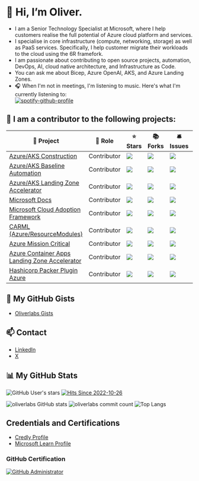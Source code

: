 # 👋 Hi, I’m Oliver.
- I am a Senior Technology Specialist at Microsoft, where I help customers realise the full potential of Azure cloud platform and services. 
- I specialise in core infrastructure (compute, networking, storage) as well as PaaS services. Specifically, I help customer migrate their workloads to the cloud using the 6R framefork.
- I am passionate about contributing to open source projects, automation, DevOps, AI, cloud native architecture, and Infrastructure as Code.
- You can ask me about Bicep, Azure OpenAI, AKS, and Azure Landing Zones.
- 🎧 When I'm not in meetings, I'm listening to music. Here's what I'm currently listening to: <br>
[![spotify-github-profile](https://spotify-github-profile.vercel.app/api/view?uid=mattsonster&cover_image=true&theme=natemoo-re&show_offline=false&background_color=121212&interchange=false)](https://github.com/kittinan/spotify-github-profile)

## 💪 I am a contributor to the following projects:

🎁 Project | 🏢 Role | ⭐ Stars | 📚 Forks | 🛎 Issues | 📬 Pull requests
----------- | -------- | --------- | --------- | --------- | ---------------
[Azure/AKS Construction](https://github.com/azure/aks-construction) | Contributor | ![](https://img.shields.io/github/stars/azure/aks-construction?style=flat-square&labelColor=343b41) | ![](https://img.shields.io/github/forks/azure/aks-construction?style=flat-square&labelColor=343b41) | ![](https://img.shields.io/github/issues/azure/aks-construction?style=flat-square&labelColor=343b41) | ![](https://img.shields.io/github/issues-pr/azure/aks-construction?style=flat-square&labelColor=343b41)
[Azure/AKS Baseline Automation](https://github.com/Azure/aks-baseline-automation) | Contributor | ![](https://img.shields.io/github/stars/azure/aks-baseline-automation?style=flat-square&labelColor=343b41) | ![](https://img.shields.io/github/forks/azure/aks-baseline-automation?style=flat-square&labelColor=343b41) | ![](https://img.shields.io/github/issues/azure/aks-baseline-automation?style=flat-square&labelColor=343b41) | ![](https://img.shields.io/github/issues-pr/azure/aks-baseline-automation?style=flat-square&labelColor=343b41)
[Azure/AKS Landing Zone Accelerator](https://github.com/Azure/AKS-Landing-Zone-Accelerator) | Contributor | ![](https://img.shields.io/github/stars/Azure/AKS-Landing-Zone-Accelerator?style=flat-square&labelColor=343b41) | ![](https://img.shields.io/github/forks/Azure/AKS-Landing-Zone-Accelerator?style=flat-square&labelColor=343b41) | ![](https://img.shields.io/github/issues/Azure/AKS-Landing-Zone-Accelerator?style=flat-square&labelColor=343b41) | ![](https://img.shields.io/github/issues-pr/Azure/AKS-Landing-Zone-Accelerator?style=flat-square&labelColor=343b41)
[Microsoft Docs](https://github.com/MicrosoftDocs/azure-docs) | Contributor | ![](https://img.shields.io/github/stars/MicrosoftDocs/azure-docs?style=flat-square&labelColor=343b41) | ![](https://img.shields.io/github/forks/MicrosoftDocs/azure-docs?style=flat-square&labelColor=343b41) | ![](https://img.shields.io/github/issues/MicrosoftDocs/azure-docs?style=flat-square&labelColor=343b41) | ![](https://img.shields.io/github/issues-pr/MicrosoftDocs/azure-docs?style=flat-square&labelColor=343b41)
[Microsoft Cloud Adoption Framework](https://github.com/MicrosoftDocs/cloud-adoption-framework) | Contributor | ![](https://img.shields.io/github/stars/MicrosoftDocs/cloud-adoption-framework?style=flat-square&labelColor=343b41) | ![](https://img.shields.io/github/forks/MicrosoftDocs/cloud-adoption-framework?style=flat-square&labelColor=343b41) | ![](https://img.shields.io/github/issues/MicrosoftDocs/cloud-adoption-framework?style=flat-square&labelColor=343b41) | ![](https://img.shields.io/github/issues-pr/MicrosoftDocs/cloud-adoption-framework?style=flat-square&labelColor=343b41)
[CARML (Azure/ResourceModules)](https://github.com/Azure/ResourceModules) | Contributor | ![](https://img.shields.io/github/stars/Azure/ResourceModules?style=flat-square&labelColor=343b41) | ![](https://img.shields.io/github/forks/Azure/ResourceModules?style=flat-square&labelColor=343b41) | ![](https://img.shields.io/github/issues/Azure/ResourceModules?style=flat-square&labelColor=343b41) | ![](https://img.shields.io/github/issues-pr/Azure/ResourceModules?style=flat-square&labelColor=343b41)
[Azure Mission Critical](https://github.com/Azure/Mission-Critical-Online) | Contributor | ![](https://img.shields.io/github/stars/Azure/Mission-Critical-Online?style=flat-square&labelColor=343b41) | ![](https://img.shields.io/github/forks/Azure/Mission-Critical-Online?style=flat-square&labelColor=343b41) | ![](https://img.shields.io/github/issues/Azure/Mission-Critical-Online?style=flat-square&labelColor=343b41) | ![](https://img.shields.io/github/issues-pr/Azure/Mission-Critical-Online?style=flat-square&labelColor=343b41)
[Azure Container Apps Landing Zone Accelerator](https://github.com/Azure/aca-landing-zone-accelerator) | Contributor | ![](https://img.shields.io/github/stars/Azure/aca-landing-zone-accelerator?style=flat-square&labelColor=343b41) | ![](https://img.shields.io/github/forks/Azure/aca-landing-zone-accelerator?style=flat-square&labelColor=343b41) | ![](https://img.shields.io/github/issues/Azure/aca-landing-zone-accelerator?style=flat-square&labelColor=343b41) | ![](https://img.shields.io/github/issues-pr/Azure/aca-landing-zone-accelerator?style=flat-square&labelColor=343b41)
[Hashicorp Packer Plugin Azure](https://github.com/hashicorp/packer-plugin-azure) | Contributor | ![](https://img.shields.io/github/stars/hashicorp/packer-plugin-azure?style=flat-square&labelColor=343b41) | ![](https://img.shields.io/github/forks/hashicorp/packer-plugin-azure?style=flat-square&labelColor=343b41) | ![](https://img.shields.io/github/issues/hashicorp/packer-plugin-azure?style=flat-square&labelColor=343b41) | ![](https://img.shields.io/github/issues-pr/hashicorp/packer-plugin-azure?style=flat-square&labelColor=343b41)

## 📎 My GitHub Gists
- [Oliverlabs Gists](https://gist.github.com/oliverlabs)

## 📫 Contact
- [LinkedIn](https://www.linkedin.com/in/olivergulich/)
- [X](https://x.com/mattsonster)

## 📊 My GitHub Stats
![GitHub User's stars](https://img.shields.io/github/stars/oliverlabs?affiliations=OWNER%2CCOLLABORATOR&label=Owner%20%2B%20Collaborator%20Stars&logo=GitHub&style=for-the-badge&labelColor=343b41) [![Hits Since 2022-10-26](https://hits.sh/github.com/oliverlabs/hits.svg&style=for-the-badge.svg?view=today-total&style=for-the-badge)](https://hits.sh/github.com/oliverlabs/hits.svg&style=for-the-badge/)

![oliverlabs GitHub stats](https://github-readme-stats.vercel.app/api?username=oliverlabs&count_private=true&show_icons=true&theme=chartreuse-dark&locale=en)
![oliverlabs commit count](https://github-readme-streak-stats.herokuapp.com/?user=oliverlabs&count_private=true&theme=chartreuse-dark)
![Top Langs](https://github-readme-stats.vercel.app/api/top-langs/?username=oliverlabs&hide=css,html&layout=compact&theme=tokyonight)

## Credentials and Certifications
- [Credly Profile](https://www.credly.com/users/olivergulich/badges)
- [Microsoft Learn Profile](https://learn.microsoft.com/en-us/users/olivergulich/)

### GitHub Certification
[![GitHub Administrator](https://images.credly.com/size/170x170/images/a5e9bdf5-be98-4896-afd2-eff09e511667/image.png)](https://www.credly.com/badges/621efe47-12ce-49fb-b5ab-3f307dc97411)

<!---
oliverlabs/oliverlabs is a ✨ special ✨ repository because its `README.md` (this file) appears on your GitHub profile.
You can click the Preview link to take a look at your changes.
--->
